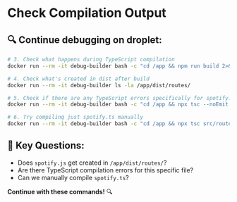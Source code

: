 # Check Compilation Output

## 🔍 **Continue debugging on droplet:**

```bash
# 3. Check what happens during TypeScript compilation
docker run --rm -it debug-builder bash -c "cd /app && npm run build 2>&1"

# 4. Check what's created in dist after build
docker run --rm -it debug-builder ls -la /app/dist/routes/

# 5. Check if there are any TypeScript errors specifically for spotify.ts
docker run --rm -it debug-builder bash -c "cd /app && npx tsc --noEmit src/routes/spotify.ts"

# 6. Try compiling just spotify.ts manually
docker run --rm -it debug-builder bash -c "cd /app && npx tsc src/routes/spotify.ts --outDir /tmp/test && ls -la /tmp/test/"
```

## 🎯 **Key Questions:**
- Does `spotify.js` get created in `/app/dist/routes/`?
- Are there TypeScript compilation errors for this specific file?
- Can we manually compile `spotify.ts`?

**Continue with these commands!** 🔍
